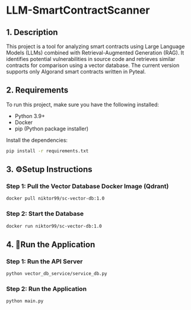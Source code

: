 # LLM-SmartContractScanner

## 1. Description

This project is a tool for analyzing smart contracts using Large Language Models (LLMs) combined with Retrieval-Augmented Generation (RAG). It identifies potential vulnerabilities in source code and retrieves similar contracts for comparison using a vector database. The current version supports only Algorand smart contracts written in Pyteal.

## 2. Requirements

To run this project, make sure you have the following installed:

- Python 3.9+
- Docker
- pip (Python package installer)

Install the dependencies:

```bash
pip install -r requirements.txt
```

## 3. ⚙️Setup Instructions

### Step 1: Pull the Vector Database Docker Image (Qdrant)

```bash
docker pull niktor99/sc-vector-db:1.0
```

### Step 2: Start the Database
```bash
docker run niktor99/sc-vector-db:1.0
```

## 4. 🚀Run the Application
### Step 1: Run the API Server
```bash
python vector_db_service/service_db.py
```

### Step 2: Run the Application
```bash
python main.py
```